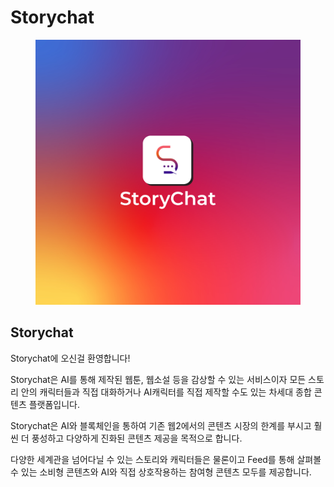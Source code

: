 # Storychat

<figure><img src=".gitbook/assets/Storychat logo_A.jpg" alt=""><figcaption></figcaption></figure>

## Storychat

Storychat에 오신걸 환영합니다!

Storychat은 AI를 통해 제작된 웹툰, 웹소설 등을 감상할 수 있는 서비스이자 모든 스토리 안의 캐릭터들과 직접 대화하거나 AI캐릭터를 직접 제작할 수도 있는 차세대 종합 콘텐츠 플랫폼입니다.

Storychat은 AI와 블록체인을 통하여 기존 웹2에서의 콘텐츠 시장의 한계를 부시고 훨씬 더 풍성하고 다양하게 진화된 콘텐츠 제공을 목적으로 합니다.

다양한 세계관을 넘어다닐 수 있는 스토리와 캐릭터들은 물론이고 Feed를 통해 살펴볼 수 있는 소비형 콘텐츠와 AI와 직접 상호작용하는 참여형 콘텐츠 모두를 제공합니다.
